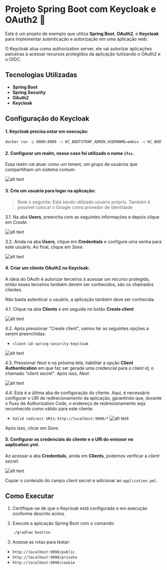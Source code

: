 # Projeto Spring Boot com Keycloak e OAuth2 🌱

Este é um projeto de exemplo que utiliza **Spring Boot**, **OAuth2**, e **Keycloak** para implementar autenticação e autorização em uma aplicação web. 

O Keycloak atua como authorization server, ele vai autorizar aplicações parceiras à acessar recursos protegidos da aplicação tuilizando o OAuth2 e o OIDC.

## Tecnologias Utilizadas

- **Spring Boot**
- **Spring Security**
- **OAuth2**
- **Keycloak**   

## Configuração do Keycloak
 
#### 1. **Keycloak** precisa estar em execução:
```bash
docker run -p 8080:8080 -e KC_BOOTSTRAP_ADMIN_USERNAME=admin -e KC_BOOTSTRAP_ADMIN_PASSWORD=admin quay.io/keycloak/keycloak:26.0.5 start-dev
```
#### 2. Configurar um **realm**, nesse caso foi utilizado o nome `ifsc`.

   Essa realm vai atuar como um tenent, um grupo de usuários que compartilham um sistema comum.

   ![alt text](./src/main/resources/imgs/realme.png)

#### 3. Crie um usuário para logar na aplicação:
   > Note o seguinte: Está sendo utilizado usuário próprio. Também é possível colocar o Google como provedor de identidade

   3.1. Na aba **Users**, preencha com as seguintes informações e depois clique em _Create_.

   ![alt text](./src/main/resources/imgs/userKeycloak.png)

   3.2. Ainda na aba **Users**, clique em **Credentials** e configure uma senha para este usuário. Ao final, clique em _Save_.

   ![alt text](./src/main/resources/imgs/passwordKeycloak.png)

#### 4. Criar um **cliente OAuth2** no Keycloak:

   A ideia do OAuth é autorizar terceiros à acessar um recurso protegido, então esses terceiros também devem ser conhecidos, são os chamados clientes.

   Não basta autenticar o usuário, a aplicação também deve ser conhecida.
   
   4.1. Clique na aba **Clients** e em seguida no botão **Create client**

   ![alt text](./src/main/resources/imgs/criarCliente.png)

   4.2. Após pressionar "Create client", vamos ter as seguintes opções a serem preenchidas:
   - `client-id`: `spring-security-keycloak`
   
   ![alt text](./src/main/resources/imgs/CreateClient01.png)
 
   4.3. Pressionar _Next_ e na próxima tela, habilitar a opção **Client Authentication** em que faz ser gerada uma credencial para o client id, o chamado "client secret". Após isso, _Next_.

   ![alt text](./src/main/resources/imgs/CreateClient02.png)

   4.4. Esta é a última aba de configuração do cliente. Aqui, é necessário configurar o URI de redirecionamento da aplicação, garantindo que, durante o fluxo de Authorization Code, o endereço de redirecionamento seja reconhecido como válido para este cliente.
   
   - `Valid redirect URIs`: `http://localhost:9090/*`
   ![alt text](./src/main/resources/imgs/CreateClient03.png)

   Após isso, clicar em _Save_. 

    
#### 5. Configurar as credenciais do cliente e o URI do emissor no aaplication.yml.

Ao acessar a aba **Credentials**, ainda em **Clients**, podemos verificar a _client secret_.

![alt text](./src/main/resources/imgs/clientSecret.png)

Copiar o conteúdo do campo _client secret_ e adicionar ao `application.yml`.
 
## Como Executar

1. Certifique-se de que o Keycloak está configurado e em execução conforme descrito acima.
2. Execute a aplicação Spring Boot com o comando:

   ```bash
   ./gradlew bootrun
   ```
3. Acesse as rotas para testar:
- `http://localhost:9090/public `
- `http://localhost:9090/private`
- `http://localhost:9090/cookie` 
 